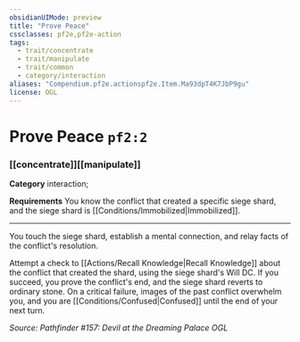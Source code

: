 ```yaml
---
obsidianUIMode: preview
title: "Prove Peace"
cssclasses: pf2e,pf2e-action
tags:
  - trait/concentrate
  - trait/manipulate
  - trait/common
  - category/interaction
aliases: "Compendium.pf2e.actionspf2e.Item.Ma93dpT4K7JbP9gu"
license: OGL
---
```

# Prove Peace `pf2:2`

### [[concentrate]][[manipulate]]

**Category** interaction; 




**Requirements** You know the conflict that created a specific siege shard, and the siege shard is [[Conditions/Immobilized|Immobilized]].

* * *

You touch the siege shard, establish a mental connection, and relay facts of the conflict's resolution.

Attempt a check to [[Actions/Recall Knowledge|Recall Knowledge]] about the conflict that created the shard, using the siege shard's Will DC. If you succeed, you prove the conflict's end, and the siege shard reverts to ordinary stone. On a critical failure, images of the past conflict overwhelm you, and you are [[Conditions/Confused|Confused]] until the end of your next turn.

*Source: Pathfinder #157: Devil at the Dreaming Palace*
*OGL*